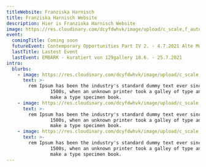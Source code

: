 ```yaml
---
titleWebsite: Franziska Harnisch
title: Franziska Harnisch Website
description: Hier is Franziska Harnisch Website
image: https://res.cloudinary.com/dcyfdwhvk/image/upload/c_scale,f_auto,q_100,w_2400/v1627987426/Franziska/51ca8d_7b0fad85309a42648991586eff093bf6_mv2_y8j0bm.webp
event:
  comingTitle: Coming soon
  futureEvent: Contemporary Opportunities Part IV 2. - 4.7.2021 Alte Münze
  lastTitle: Lastest Event
  lastEvent: EMBARK - kuratiert von 129gallery 18.6. - 25.7.2021
intro:
  blurbs:
    - image: https://res.cloudinary.com/dcyfdwhvk/image/upload/c_scale,f_auto,q_100,w_2400/v1627987346/Franziska/P4279002_rpfbpe.jpg
      text: >-
        rem Ipsum has been the industry's standard dummy text ever since the
                1500s, when an unknown printer took a galley of type and scrambled it to
                make a type specimen book.
    - image: https://res.cloudinary.com/dcyfdwhvk/image/upload/c_scale,f_auto,q_100,w_2400/v1627987224/Franziska/stream6_gi2dwi.png
      text: >-
        rem Ipsum has been the industry's standard dummy text ever since the
                1500s, when an unknown printer took a galley of type and scrambled it to
                make a type specimen book.
    - image: https://res.cloudinary.com/dcyfdwhvk/image/upload/c_scale,f_auto,q_100,w_2400/v1628770606/DSCF0736_uedij9.jpg
      text: >-
        rem Ipsum has been the industry's standard dummy text ever since the
                1500s, when an unknown printer took a galley of type and scrambled it to
                make a type specimen book.
---
```

